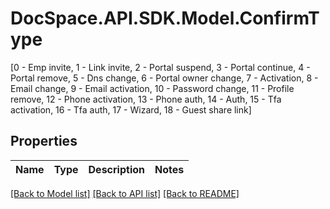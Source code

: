 # DocSpace.API.SDK.Model.ConfirmType
[0 - Emp invite, 1 - Link invite, 2 - Portal suspend, 3 - Portal continue, 4 - Portal remove, 5 - Dns change, 6 - Portal owner change, 7 - Activation, 8 - Email change, 9 - Email activation, 10 - Password change, 11 - Profile remove, 12 - Phone activation, 13 - Phone auth, 14 - Auth, 15 - Tfa activation, 16 - Tfa auth, 17 - Wizard, 18 - Guest share link]

## Properties

Name | Type | Description | Notes
------------ | ------------- | ------------- | -------------

[[Back to Model list]](../README.md#documentation-for-models) [[Back to API list]](../README.md#documentation-for-api-endpoints) [[Back to README]](../README.md)

